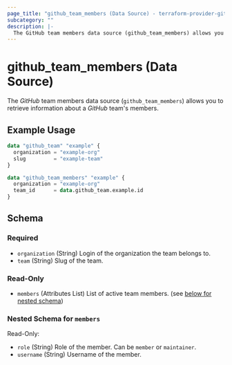 ```yaml
---
page_title: "github_team_members (Data Source) - terraform-provider-github"
subcategory: ""
description: |-
  The GitHub team members data source (github_team_members) allows you to retrieve information about a GitHub team's members.
---
```


# github_team_members (Data Source)

The _GitHub_ team members data source (`github_team_members`) allows you to retrieve information about a _GitHub_ team's members.

## Example Usage

```terraform
data "github_team" "example" {
  organization = "example-org"
  slug         = "example-team"
}

data "github_team_members" "example" {
  organization = "example-org"
  team_id      = data.github_team.example.id
}
```

<!-- schema generated by tfplugindocs -->
## Schema

### Required

- `organization` (String) Login of the organization the team belongs to.
- `team` (String) Slug of the team.

### Read-Only

- `members` (Attributes List) List of active team members. (see [below for nested schema](#nestedatt--members))

<a id="nestedatt--members"></a>
### Nested Schema for `members`

Read-Only:

- `role` (String) Role of the member. Can be `member` or `maintainer`.
- `username` (String) Username of the member.
